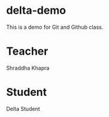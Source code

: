 # delta-demo
This is a demo for Git and Github class.

# Teacher
Shraddha Khapra

# Student
Delta Student